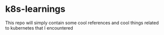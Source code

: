 # k8s-learnings

This repo will simply contain some cool references and cool things related to kubernetes that I encountered
